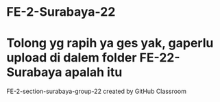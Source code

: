 # FE-2-Surabaya-22
# Tolong yg rapih ya ges yak, gaperlu upload di dalem folder FE-22-Surabaya apalah itu
FE-2-section-surabaya-group-22 created by GitHub Classroom
